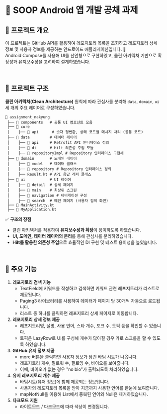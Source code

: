 # 📌 SOOP Android 앱 개발 공채 과제

## 📖 프로젝트 개요
이 프로젝트는 GitHub API를 활용하여 레포지토리 목록을 조회하고 레포지토리 상세 정보 및 사용자 정보를 제공하는 안드로이드 애플리케이션입니다. 🙂  
Android Compose를 사용해 UI를 선언형으로 구현하였고, 클린 아키텍처 기반으로 확장성과 유지보수성을 고려하여 설계하였습니다.

<br>

## 📂 프로젝트 구조
**클린 아키텍처(Clean Architecture)** 원칙에 따라 관심사를 분리해 `data`, `domain`, `ui` 세 개의 주요 레이어로 구성하였습니다.

```
📂 assignment_nakyung
 ├── 📂 components   # 공통 UI 컴포넌트 모음
 ├── 📂 core
 │    ├── 📂 api      # 숫자 형변환, 상태 코드별 메시지 처리 (공통 코드)
 ├── 📂 data         # 데이터 레이어 
 │    ├── 📂 api     # Retrofit API 인터페이스 정의
 │    ├── 📂 di      # Hilt 의존성 주입 모듈
 │    ├── 📂 repositoryImpl # Repository 인터페이스 구현체
 ├── 📂 domain       # 도메인 레이어
 │    ├── 📂 model   # 데이터 클래스
 │    ├── 📂 repository # Repository 인터페이스 정의
 │    ├── Result.kt # API 응답 래퍼 클래스
 ├── 📂 ui           # UI 레이어
 │    ├── 📂 detail  # 상세 페이지
 │    ├── 📂 main    # 최상위 스크린
 │    ├── 📂 navigation # 네비게이션 구성
 │    ├── 📂 search  # 메인 페이지 (사용자 검색 화면)
 ├── 📝 MainActivity.kt
 ├── 📝 MyApplication.kt
```

✅ **구조의 장점**
- 클린 아키텍처를 적용하여 **유지보수성과 확장**이 용이하도록 하였습니다.
- **UI, 도메인, 데이터 레이어의 분리**를 통해 관심사를 분리하였습니다.
- **Hilt를 활용한 의존성 주입**으로 효율적인 DI 구현 및 테스트 용이성을 높였습니다.

<br>

## 🚀 주요 기능
1. **레포지토리 검색 기능**
   - TextField에 키워드를 작성하고 검색하면 키워드 관련 레포지토리가 리스트로 제공됩니다.
   - Paging3 라이브러리를 사용하여 데이터가 페이지 당 30개씩 자동으로 로드됩니다.
   - 리스트 중 하나를 클릭하면 레포지토리 상세 페이지로 이동합니다.
2. **레포지토리 상세 정보 제공**
   - 레포지토리명, 설명, 사용 언어, 스타 개수, 포크 수, 토픽 등을 확인할 수 있습니다.
   - 토픽은 LazyRow로 UI를 구성해 개수가 많아질 경우 가로 스크롤을 할 수 있도록 하였습니다.
2. **GitHub 유저 정보 제공**
   - more 버튼을 클릭하면 사용자 정보가 담긴 바텀 시트가 나옵니다.
   - 레포지토리 개수, 팔로워 수, 팔로잉 수, 바이오를 보여줍니다.
   - 이때, 바이오가 없는 경우 "no bio"가 출력되도록 처리하였습니다.
3. **유저 레포지토리 개수 제공**
   - 바텀시트(유저 정보)에 함께 제공되는 정보입니다.
   - 사용자의 레포지토리 목록을 받아 지금까지 사용한 언어를 한눈에 보여줍니다.
   - mapNotNull을 이용해 List에서 중복된 언어와 Null은 제거하였습니다.
5. **다크모드 지원**
   - 라이트모드 / 다크모드에 따라 색상이 변경됩니다.

